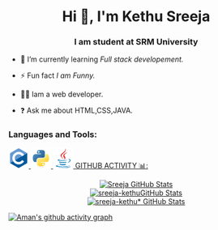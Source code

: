 <h1 align="center">Hi 👋, I'm Kethu Sreeja</h1>
<h3 align="center">I am student at SRM University</h3>

- 🌱 I’m currently learning *Full stack developement.*

- ⚡ Fun fact *I am Funny.*

- 👩‍💻 Iam a web developer.

- ❓ Ask me about HTML,CSS,JAVA.


<h3 align="left">Languages and Tools:</h3>
<p align="left"> <a href="https://www.cprogramming.com/" target="_blank" rel="noreferrer"> <img src="https://raw.githubusercontent.com/devicons/devicon/master/icons/c/c-original.svg" alt="c" width="40" height="40"/> </a> <a href="https://www.python.org" target="_blank" rel="noreferrer"> <img src="https://raw.githubusercontent.com/devicons/devicon/master/icons/python/python-original.svg" alt="python" width="40" height="40"/> </a> <a href="https://www.w3schools.com/java/default.asp" target="_blank" rel="noreferrer"> <img src="https://raw.githubusercontent.com/devicons/devicon/master/icons/java/java-original.svg" alt="java" width="40" height="40/> </p>
  



  
<hr/>
<h2 align="center"> GITHUB ACTIVITY 📊:</h2>

<p align="center">
<img src="https://github-readme-stats.vercel.app/api?username=sreeja-kethu&&show_icons=true&theme=algolia&hide_border=true" alt="Sreeja GitHub Stats">
  <br/>
<img src="https://github-readme-stats.vercel.app/api/top-langs/?username=sreeja-kethu&layout=compact&&show_icons=true&&theme=algolia&hide_border=true" alt="sreeja-kethuGitHub Stats">

  <br/>
<img src="https://github-readme-streak-stats.herokuapp.com/?user=sreeja-kethu&&show_icons=true&&theme=algolia&hide_border=true" alt="sreeja-kethu* GitHub Stats"> 
  </p>


[![Aman's github activity graph](https://activity-graph.herokuapp.com/graph?username=sreeja-kethu&theme=react-dark)](https://github.com/sreeja-kethu/github-readme-activity-graph)
<br />
